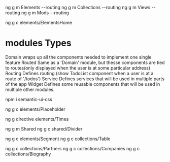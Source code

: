 ng g m Elements --routing
ng g m Collections --routing
ng g m Views --routing
ng g m Mods --routing

ng g c elements/ElementsHome

# modules Types
Domain wraps up all the components needed to implement one single feature
Routed Same as a 'Domain' module, but thesse components are tied to routes(only displayed when the user is at some particular address)
Routing Defines routing (show TodoList component when a user is at a route of '/todos')
Service Defines services that will be used in multiple parts of the app
Widget Defines some reusable components that will be used in multiple other modules.



npm i semantic-ui-css


ng g c elements/Placeholder 

ng g directive elements/Times


ng g m Shared
ng g c shared/Divider



ng g c elements/Segment
ng g c collections/Table

ng g c collections/Partners
ng g c collections/Companies
ng g c collections/Biography
